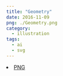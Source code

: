 ```yaml
---
title: "Geometry"
date: 2016-11-09
png: ./Geometry.png
category:
  - illustration
tags:
  - ai
  - svg
---
```

<li><a href="./Geometry.png" download className="btn-png">PNG</a></li>